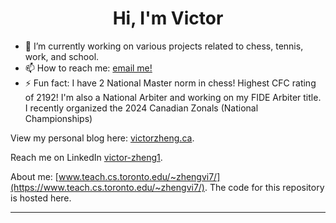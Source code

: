 <h1 align="center"> Hi, I'm Victor  </h1>

- 🔭 I’m currently working on various projects related to chess, tennis, work, and school.
- 📫 How to reach me: [email me!](mailto:hello@victorzheng.ca) 
- ⚡ Fun fact: I have 2 National Master norm in chess! Highest CFC rating of 2192! I'm also a National Arbiter and working on my FIDE Arbiter title. I recently organized the 2024 Canadian Zonals (National Championships)

View my personal blog here: [victorzheng.ca](https://victorzheng.ca/). 

Reach me on LinkedIn [victor-zheng1](https://www.linkedin.com/in/victor-zheng1/). 

About me: [www.teach.cs.toronto.edu/~zhengvi7/](https://www.teach.cs.toronto.edu/~zhengvi7/). The code for this repository is hosted here. 

---
